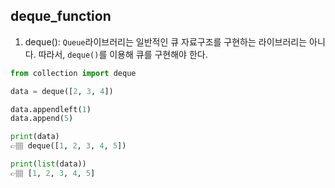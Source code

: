 ## deque_function

1. deque(): `Queue`라이브러리는 일반적인 큐 자료구조를 구현하는 라이브러리는 아니다. 따라서, `deque()`를 이용해 큐를 구현해야 한다.

```python
from collection import deque

data = deque([2, 3, 4])

data.appendleft(1)
data.append(5)

print(data)
👉🏽 deque([1, 2, 3, 4, 5])

print(list(data))
👉🏽 [1, 2, 3, 4, 5]
```